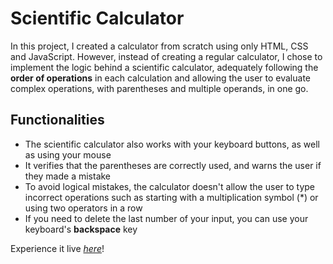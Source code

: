 # Scientific Calculator
In this project, I created a calculator from scratch using only HTML, CSS and JavaScript.
However, instead of creating a regular calculator, I chose to implement the logic behind a scientific calculator, adequately following the __order of operations__ in each calculation and allowing the user to evaluate complex operations, with parentheses and multiple operands, in one go.

## Functionalities
* The scientific calculator also works with your keyboard buttons, as well as using your mouse
* It verifies that the parentheses are correctly used, and warns the user if they made a mistake
* To avoid logical mistakes, the calculator doesn't allow the user to type incorrect operations such as starting with a multiplication symbol (*) or using two operators in a row
* If you need to delete the last number of your input, you can use your keyboard's __backspace__ key

Experience it live _[here](https://diegopalvarez.github.io/calculator/)_!
